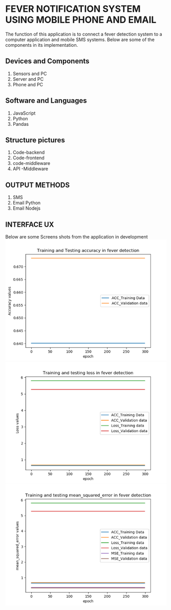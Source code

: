 # FEVER NOTIFICATION SYSTEM USING MOBILE PHONE AND EMAIL

The function of this application is to connect a fever detection system to a computer application and mobile SMS systems. Below are some of the components in its implementation.

## Devices and Components
1. Sensors and PC
2. Server and PC
3. Phone and PC

## Software and Languages
1. JavaScript
2. Python
3. Pandas

## Structure pictures
1. Code-backend
2. Code-frontend
3. code-middleware
4. API -Middleware

## OUTPUT METHODS
1. SMS
2. Email Python
3. Email Nodejs

## INTERFACE UX
Below are some Screens shots from the application in development
![ Application Muntu Accuracy # 1 ](https://github.com/LINOSNCHENA/Assistive-Technologies-for-a-SMARTHOUSE/blob/master/Plot_Accuracy.png)
![ Application Muntu Loss     # 2 ](https://github.com/LINOSNCHENA/Assistive-Technologies-for-a-SMARTHOUSE/blob/master/Plot_Loss.png)
![ Application Muntu MSE      # 3 ](https://github.com/LINOSNCHENA/Assistive-Technologies-for-a-SMARTHOUSE/blob/master/Plot_MSE.png)
